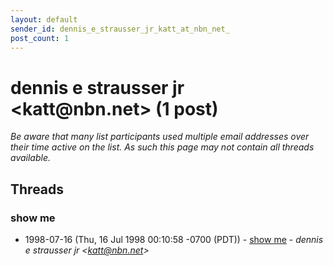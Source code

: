 ```yaml
---
layout: default
sender_id: dennis_e_strausser_jr_katt_at_nbn_net_
post_count: 1
---
```


# dennis e strausser jr <katt<span>@</span>nbn.net> (1 post)

_Be aware that many list participants used multiple email addresses over their time active on the list. As such this page may not contain all threads available._

## Threads

### show me
+ 1998-07-16 (Thu, 16 Jul 1998 00:10:58 -0700 (PDT)) - [show me](/archive/1998/07/fa72d679bc087b315ec56ad3f05562bd28b91d3f62ea4195b657d7bf933450bf) - _dennis e strausser jr \<katt@nbn.net\>_

